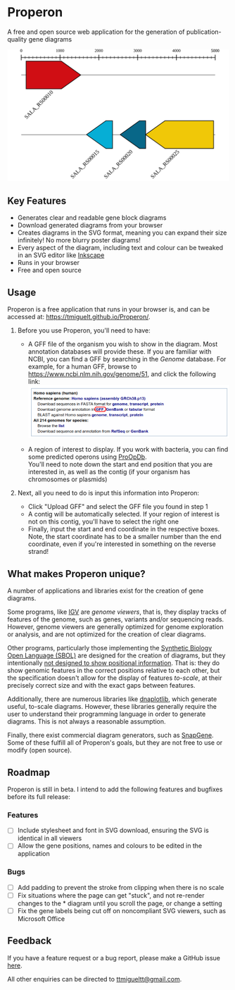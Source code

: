# Properon

A free and open source web application for the generation of publication-quality gene diagrams

<img src="docs/diagram_example.svg"/>

## Key Features

* Generates clear and readable gene block diagrams
* Download generated diagrams from your browser
* Creates diagrams in the SVG format, meaning you can expand their size infinitely! No more blurry poster diagrams!
* Every aspect of the diagram, including text and colour can be tweaked in an SVG editor like [Inkscape](https://inkscape.org/)
* Runs in your browser
* Free and open source

## Usage

Properon is a free application that runs in your browser is, and can be accessed at: https://tmiguelt.github.io/Properon/.

1. Before you use Properon, you'll need to have:

    * A GFF file of the organism you wish to show in the diagram.
    Most annotation databases will provide these.
    If you are familiar with NCBI, you can find a GFF by searching in the *Genome* database.
    For example, for a human GFF, browse to https://www.ncbi.nlm.nih.gov/genome/51, and click the following link:
    ![](docs/ncbi_gff.png)

    * A region of interest to display.
      If you work with bacteria, you can find some predicted operons using [ProOpDb](http://biocomputo2.ibt.unam.mx/OperonPredictor/).  
      You'll need to note down the start and end position that you are interested in, as well as the contig (if your organism has chromosomes or plasmids)
  
2. Next, all you need to do is input this information into Properon:
    * Click "Upload GFF" and select the GFF file you found in step 1
    * A contig will be automatically selected.
     If your region of interest is not on this contig, you'll have to select the right one
    * Finally, input the start and end coordinate in the respective boxes.
      Note, the start coordinate has to be a smaller number than the end coordinate, even if you're interested in something on the reverse strand!
  
## What makes Properon unique?

A number of applications and libraries exist for the creation of gene diagrams.

Some programs, like [IGV](https://igv.org) are *genome viewers*, that is, they display tracks of features of the genome, such as genes, variants and/or sequencing reads.
However, genome viewers are generally optimized for genome exploration or analysis, and are not optimized for the creation of clear diagrams.

Other programs, particularly those implementing the [Synthetic Biology Open Language (SBOL)](https://sbolstandard.org/applications/) are designed for the creation of diagrams, but they intentionally [not designed to show positional information](https://github.com/VisBOL/visbol-js/issues/109#issue-441005567).
That is: they do show genomic features in the correct positions relative to each other, but the specification doesn't allow for the display of features *to-scale*, at their precisely correct size and with the exact gaps between features.

Additionally, there are numerous libraries like [dnaplotlib](https://github.com/VoigtLab/dnaplotlib), which generate useful, to-scale diagrams.
However, these libraries generally require the user to understand their programming language in order to generate diagrams.
This is not always a reasonable assumption.

Finally, there exist commercial diagram generators, such as [SnapGene](https://www.snapgene.com/).
Some of these fulfill all of Properon's goals, but they are not free to use or modify (open source).

## Roadmap

Properon is still in beta. 
I intend to add the following features and bugfixes before its full release:

### Features
* [ ] Include stylesheet and font in SVG download, ensuring the SVG is identical in all viewers
* [ ] Allow the gene positions, names and colours to be edited in the application

### Bugs
* [ ] Add padding to prevent the stroke from clipping when there is no scale
* [ ] Fix situations where the page can get "stuck", and not re-render changes to the * diagram until you scroll the page, or change a setting
* [ ] Fix the gene labels being cut off on noncompliant SVG viewers, such as Microsoft Office

## Feedback

If you have a feature request or a bug report, please make a GitHub issue [here](https://github.com/TMiguelT/Properon/issues).

All other enquiries can be directed to ttmigueltt@gmail.com.

